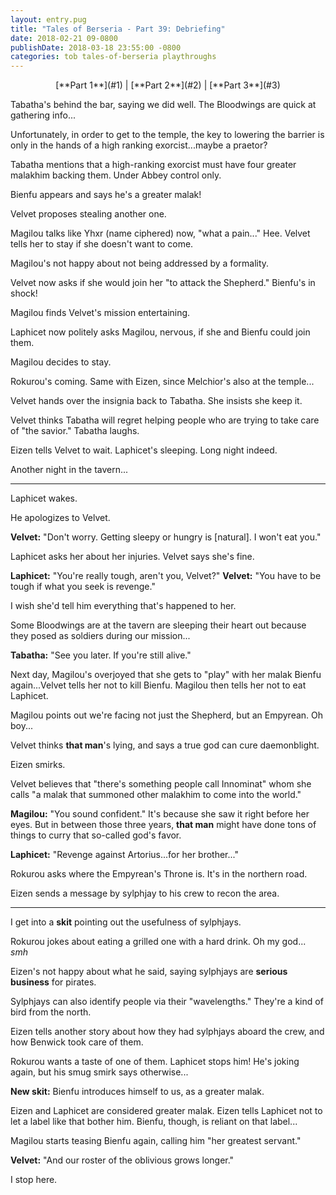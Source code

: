 ```yaml
---
layout: entry.pug
title: "Tales of Berseria - Part 39: Debriefing"
date: 2018-02-21 09-0800
publishDate: 2018-03-18 23:55:00 -0800
categories: tob tales-of-berseria playthroughs
---
```


<p style="text-align: center;">[**Part 1**](#1) | [**Part 2**](#2) | [**Part 3**](#3)</p>

<a name="1"></a>

Tabatha's behind the bar, saying we did well. The Bloodwings are quick at gathering info...

Unfortunately, in order to get to the temple, the key to lowering the barrier is only in the hands of a high ranking exorcist...maybe a praetor?

Tabatha mentions that a high-ranking exorcist must have four greater malakhim backing them. Under Abbey control only.

Bienfu appears and says he's a greater malak!

Velvet proposes stealing another one.

Magilou talks like Yhxr (name ciphered) now, "what a pain..." Hee. Velvet tells her to stay if she doesn't want to come.

Magilou's not happy about not being addressed by a formality.

Velvet now asks if she would join her "to attack the Shepherd." Bienfu's in shock!

Magilou finds Velvet's mission entertaining.

Laphicet now politely asks Magilou, nervous, if she and Bienfu could join them.

Magilou decides to stay.

Rokurou's coming. Same with Eizen, since Melchior's also at the temple...

Velvet hands over the insignia back to Tabatha. She insists she keep it.

Velvet thinks Tabatha will regret helping people who are trying to take care of "the savior." Tabatha laughs.

Eizen tells Velvet to wait. Laphicet's sleeping. Long night indeed.

Another night in the tavern...

<a name="2"></a>

---

Laphicet wakes.

He apologizes to Velvet.

<strong>Velvet:</strong> "Don't worry. Getting sleepy or hungry is [natural]. I won't eat you."

Laphicet asks her about her injuries. Velvet says she's fine.

<strong>Laphicet:</strong> "You're really tough, aren't you, Velvet?"
<strong>Velvet:</strong> "You have to be tough if what you seek is revenge."

I wish she'd tell him everything that's happened to her.

Some Bloodwings are at the tavern are sleeping their heart out because they posed as soldiers during our mission...

<strong>Tabatha:</strong> "See you later. If you're still alive."

Next day, Magilou's overjoyed that she gets to "play" with her malak Bienfu again...Velvet tells her not to kill Bienfu. Magilou then tells her not to eat Laphicet.

Magilou points out we're facing not just the Shepherd, but an Empyrean. Oh boy...

Velvet thinks <strong>that man</strong>'s lying, and says a true god can cure daemonblight.

Eizen smirks.

Velvet believes that "there's something people call Innominat" whom she calls "a malak that summoned other malakhim to come into the world."

<strong>Magilou:</strong> "You sound confident." It's because she saw it right before her eyes. But in between those three years, <strong>that man</strong> might have done tons of things to curry that so-called god's favor.

<strong>Laphicet:</strong> "Revenge against Artorius...for her brother..."

Rokurou asks where the Empyrean's Throne is. It's in the northern road.

Eizen sends a message by sylphjay to his crew to recon the area.

<a name="3"></a>

---

I get into a <strong>skit</strong> pointing out the usefulness of sylphjays.

Rokurou jokes about eating a grilled one with a hard drink. Oh my god... *smh*

Eizen's not happy about what he said, saying sylphjays are <strong>serious business</strong> for pirates.

Sylphjays can also identify people via their "wavelengths." They're a kind of bird from the north.

Eizen tells another story about how they had sylphjays aboard the crew, and how Benwick took care of them.

Rokurou wants a taste of one of them. Laphicet stops him! He's joking again, but his smug smirk says otherwise...

<strong>New skit:</strong> Bienfu introduces himself to us, as a greater malak.

Eizen and Laphicet are considered greater malak. Eizen tells Laphicet not to let a label like that bother him. Bienfu, though, is reliant on that label...

Magilou starts teasing Bienfu again, calling him "her greatest servant."

<strong>Velvet:</strong> "And our roster of the oblivious grows longer."

I stop here.